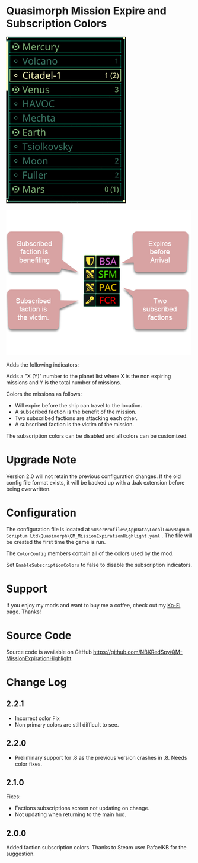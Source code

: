 # Quasimorph Mission Expire and Subscription Colors

![alt text](media/PlanetList.png)

![alt text](<Color Key.png>)

Adds the following indicators:

Adds a "X (Y)" number to the planet list where X is the non expiring missions and Y is the total number of missions.

Colors the missions as follows:
* Will expire before the ship can travel to the location.
* A subscribed faction is the benefit of the mission.
* Two subscribed factions are attacking each other.
* A subscribed faction is the victim of the mission.

The subscription colors can be disabled and all colors can be customized.

# Upgrade Note
Version 2.0 will not retain the previous configuration changes.
If the old config file format exists, it will be backed up with a .bak extension before being overwritten.

# Configuration
The configuration file is located at ```%UserProfile%\AppData\LocalLow\Magnum Scriptum Ltd\Quasimorph\QM_MissionExpirationHighlight.yaml``` .
The file will be created the first time the game is run.

The `ColorConfig` members contain all of the colors used by the mod.

Set `EnableSubscriptionColors` to false to disable the subscription indicators.

# Support
If you enjoy my mods and want to buy me a coffee, check out my [Ko-Fi](https://ko-fi.com/nbkredspy71915) page.
Thanks!

# Source Code
Source code is available on GitHub https://github.com/NBKRedSpy/QM-MissionExpirationHighlight

# Change Log

## 2.2.1
* Incorrect color Fix
* Non primary colors are still difficult to see. 

## 2.2.0
* Preliminary support for .8 as the previous version crashes in .8.  Needs color fixes.

## 2.1.0

Fixes:
* Factions subscriptions screen not updating on change.
* Not updating when returning to the main hud.

## 2.0.0
Added faction subscription colors.
Thanks to Steam user RafaelKB for the suggestion.


